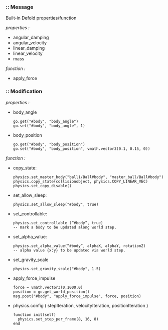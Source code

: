 ### :: Message 
Built-in Defold properties/function 

*properties :*

- angular_damping 	
- angular_velocity 	
- linear_damping 	
- linear_velocity 	
- mass

*function :*
- apply_force

### :: Modification  

*properties :*
- body_angle

      go.get("#body", "body_angle")  
      go.set("#body", "body_angle", 1)

- body_position

      go.get("#body", "body_position")  
      go.set("#body", "body_position", vmath.vector3(0.1, 0.15, 0))

*function :*

- copy_state:

      physics.set_master_body("ball1/Ball#body", "master_ball/Ball#body")
      physics.copy_state(collisionobject, physics.COPY_LINEAR_VEC)
      physics.set_copy_disable() 

- set_allow_sleep:

      physics.set_allow_sleep("#body", true)

- set_controllable: 

      physics.set_controllable (“#body”, true)
      -- mark a body to be updated along world step.

- set_alpha_value: 

      physics.set_alpha_value(“#body”, alphaX, alphaY, rotationZ)
      -- alpha value {x:y} to be updated via world step.

- set_gravity_scale

      physics.set_gravity_scale("#body", 1.5)

- apply_force_impulse
 
      force = vmath.vector3(0,1000,0)
      position = go.get_world_position()
      msg.post("#body", "apply_force_impulse", force, position)

- physics.config ( stepIteration, velocityIteration, positionIteration )

      function init(self)
        physics.set_step_per_frame(8, 16, 8)
      end
